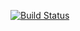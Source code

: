 [![Build Status](https://travis-ci.org/HappySKN/geometry.svg?branch=develop)](https://travis-ci.org/HappySKN/geometry)

